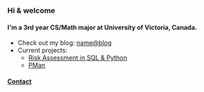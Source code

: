 ### Hi & welcome
#### I'm a 3rd year CS/Math major at University of Victoria, Canada.
- Check out my blog: [name@blog](https://nameatblog.netlify.app/)
- Current projects:
   -  [Risk Assessment in SQL & Python](https://github.com/CSC370-Project/Risk-Assessment-in-SQL-Python)
  -  [PMan](https://github.com/n4m3name/PMan-C)

#### [Contact](mailto:evn.strsdn@pm.me?subject=[GitHub])



<!--
**n4m3name/n4m3name** is a ✨ _special_ ✨ repository because its `README.md` (this file) appears on your GitHub profile.

Here are some ideas to get you started:

- 🔭 I’m currently working on ...
- 🌱 I’m currently learning ...
- 👯 I’m looking to collaborate on ...
- 🤔 I’m looking for help with ...
- 💬 Ask me about ...
- 📫 How to reach me: ...
- 😄 Pronouns: ...
- ⚡ Fun fact: ...
-->
